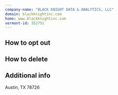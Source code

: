 ```yaml
---
company-name: "BLACK KNIGHT DATA & ANALYTICS, LLC"
domain: blackknightinc.com
home: www.blackknightinc.com
vermont-id: 352751
---
```

## How to opt out




## How to delete




## Additional info




Austin, TX 78726













